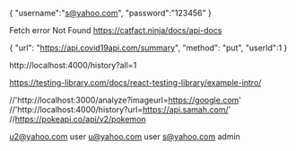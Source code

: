 

 {
 "username":"s@yahoo.com",
 "password":"123456"
}

Fetch error
Not Found https://catfact.ninja/docs/api-docs


{
  "url": "https://api.covid19api.com/summary",
  "method": "put",
  "userId":1
}


http://localhost:4000/history?all=1

https://testing-library.com/docs/react-testing-library/example-intro/

 //'http://localhost:3000/analyze?imageurl=https://google.com'
  //'http://localhost:4000/history?url=https://api.samah.com/' 
  //https://pokeapi.co/api/v2/pokemon

  u2@yahoo.com user
    u@yahoo.com  user
      s@yahoo.com  admin